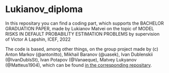 # Lukianov_diploma
In this repositary you can find a coding part, which supports the BACHELOR GRADUATION PAPER, made by Lukianov Matvei on the topic of MODEL RISKS IN DEFAULT PROBABILITY ESTIMATION PROBLEMS by supervision of Victor A Lapshin, ICEF, 2022

The code is based, among other things, on the group project made by (c) Anton Markov (@antonitto), Mikhail Baranov (@uasek), Ivan 
Dublenskii (@IvanDublsSt), Ivan Potapov (@Vanaeque), Matvey Lukyanov (@Matteus1904), which can be found [in the corresponding repositary](https://github.com/uasek/credit_scoring_project).
